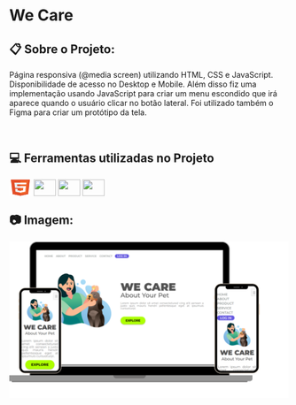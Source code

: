 <h1>We Care</h1>
<h2>📋 Sobre o Projeto:</h2>
<p>Página responsiva (@media screen) utilizando HTML, CSS e JavaScript. Disponibilidade de acesso no Desktop e Mobile. Além disso fiz uma implementação usando JavaScript para criar um menu escondido que irá aparece quando o usuário clicar no botão lateral. Foi utilizado também o Figma para criar um protótipo da tela.</p>
<br>
<h2>💻 Ferramentas utilizadas no Projeto</h2>
<div style= "display:inline_block">
   <img align="center" alt="Higor-HTML" height="30" width="40" src="https://raw.githubusercontent.com/devicons/devicon/master/icons/html5/html5-original.svg">
   <img align="center" height="30" width="40 "src="https://cdn.jsdelivr.net/gh/devicons/devicon@latest/icons/css3/css3-original.svg" /> 
   <img align="center" height="30" width="40 " src="https://cdn.jsdelivr.net/gh/devicons/devicon@latest/icons/javascript/javascript-original.svg" />
   <img align="center" height="30" width="40 " src="https://cdn.jsdelivr.net/gh/devicons/devicon@latest/icons/figma/figma-original.svg" />
 </div>
 <h2>📷 Imagem:</h2>
 <img src="./img/Tela de Apresentação.png">
